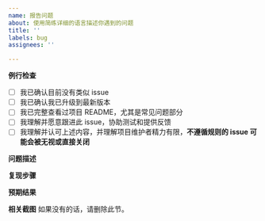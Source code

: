 ```yaml
---
name: 报告问题
about: 使用简练详细的语言描述你遇到的问题
title: ''
labels: bug
assignees: ''

---
```


**例行检查**

[//]: # (方框内删除已有的空格，填 x 号)
+ [ ] 我已确认目前没有类似 issue
+ [ ] 我已确认我已升级到最新版本
+ [ ] 我已完整查看过项目 README，尤其是常见问题部分
+ [ ] 我理解并愿意跟进此 issue，协助测试和提供反馈 
+ [ ] 我理解并认可上述内容，并理解项目维护者精力有限，**不遵循规则的 issue 可能会被无视或直接关闭**

**问题描述**

**复现步骤**

**预期结果**

**相关截图**
如果没有的话，请删除此节。